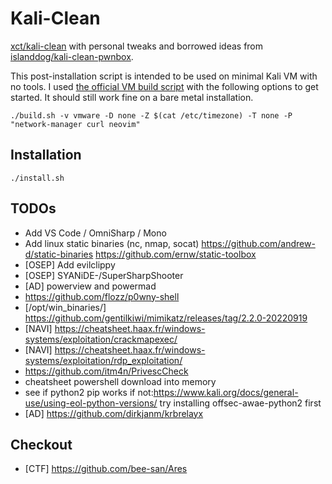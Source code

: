 # Kali-Clean

[xct/kali-clean](https://github.com/xct/kali-clean) with personal tweaks and borrowed ideas from [islanddog/kali-clean-pwnbox](https://github.com/islanddog/kali-clean-pwnbox).

This post-installation script is intended to be used on minimal Kali VM with no tools. I used [the official VM build script](https://gitlab.com/kalilinux/build-scripts/kali-vm) with the following options to get started. It should still work fine on a bare metal installation.

```
./build.sh -v vmware -D none -Z $(cat /etc/timezone) -T none -P "network-manager curl neovim"
```

## Installation

```
./install.sh
```

## TODOs

- Add VS Code / OmniSharp / Mono
- Add linux static binaries (nc, nmap, socat) https://github.com/andrew-d/static-binaries https://github.com/ernw/static-toolbox
- [OSEP] Add evilclippy
- [OSEP] SYANiDE-/SuperSharpShooter
- [AD] powerview and powermad
- https://github.com/flozz/p0wny-shell
- [/opt/win_binaries/] https://github.com/gentilkiwi/mimikatz/releases/tag/2.2.0-20220919
- [NAVI] https://cheatsheet.haax.fr/windows-systems/exploitation/crackmapexec/
- [NAVI] https://cheatsheet.haax.fr/windows-systems/exploitation/rdp_exploitation/
- https://github.com/itm4n/PrivescCheck
- cheatsheet powershell download into memory
- see if python2 pip works if not:https://www.kali.org/docs/general-use/using-eol-python-versions/ try installing offsec-awae-python2 first
- [AD] https://github.com/dirkjanm/krbrelayx

## Checkout
- [CTF] https://github.com/bee-san/Ares
